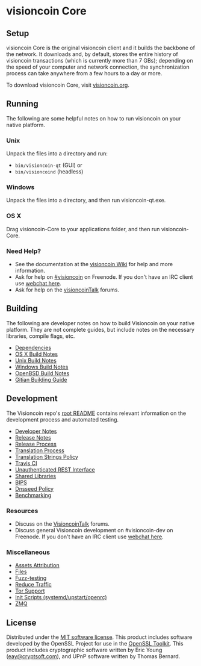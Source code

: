 visioncoin Core
=============

Setup
---------------------
visioncoin Core is the original visioncoin client and it builds the backbone of the network. It downloads and, by default, stores the entire history of visioncoin transactions (which is currently more than 7 GBs); depending on the speed of your computer and network connection, the synchronization process can take anywhere from a few hours to a day or more.

To download visioncoin Core, visit [visioncoin.org](https://visioncoin.org).

Running
---------------------
The following are some helpful notes on how to run visioncoin on your native platform.

### Unix

Unpack the files into a directory and run:

- `bin/visioncoin-qt` (GUI) or
- `bin/visioncoind` (headless)

### Windows

Unpack the files into a directory, and then run visioncoin-qt.exe.

### OS X

Drag visioncoin-Core to your applications folder, and then run visioncoin-Core.

### Need Help?

* See the documentation at the [visioncoin Wiki](https://visioncoin.info/)
for help and more information.
* Ask for help on [#visioncoin](http://webchat.freenode.net?channels=visioncoin) on Freenode. If you don't have an IRC client use [webchat here](http://webchat.freenode.net?channels=visioncoin).
* Ask for help on the [visioncoinTalk](https://visioncointalk.io/) forums.

Building
---------------------
The following are developer notes on how to build Visioncoin on your native platform. They are not complete guides, but include notes on the necessary libraries, compile flags, etc.

- [Dependencies](dependencies.md)
- [OS X Build Notes](build-osx.md)
- [Unix Build Notes](build-unix.md)
- [Windows Build Notes](build-windows.md)
- [OpenBSD Build Notes](build-openbsd.md)
- [Gitian Building Guide](gitian-building.md)

Development
---------------------
The Visioncoin repo's [root README](/README.md) contains relevant information on the development process and automated testing.

- [Developer Notes](developer-notes.md)
- [Release Notes](release-notes.md)
- [Release Process](release-process.md)
- [Translation Process](translation_process.md)
- [Translation Strings Policy](translation_strings_policy.md)
- [Travis CI](travis-ci.md)
- [Unauthenticated REST Interface](REST-interface.md)
- [Shared Libraries](shared-libraries.md)
- [BIPS](bips.md)
- [Dnsseed Policy](dnsseed-policy.md)
- [Benchmarking](benchmarking.md)

### Resources
* Discuss on the [VisioncoinTalk](https://visioncointalk.io/) forums.
* Discuss general Visioncoin development on #visioncoin-dev on Freenode. If you don't have an IRC client use [webchat here](http://webchat.freenode.net/?channels=visioncoin-dev).

### Miscellaneous
- [Assets Attribution](assets-attribution.md)
- [Files](files.md)
- [Fuzz-testing](fuzzing.md)
- [Reduce Traffic](reduce-traffic.md)
- [Tor Support](tor.md)
- [Init Scripts (systemd/upstart/openrc)](init.md)
- [ZMQ](zmq.md)

License
---------------------
Distributed under the [MIT software license](/COPYING).
This product includes software developed by the OpenSSL Project for use in the [OpenSSL Toolkit](https://www.openssl.org/). This product includes
cryptographic software written by Eric Young ([eay@cryptsoft.com](mailto:eay@cryptsoft.com)), and UPnP software written by Thomas Bernard.
